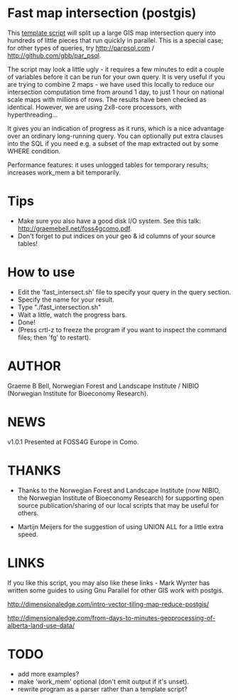 Fast map intersection (postgis)
==============================

This [template script](https://github.com/gbb/fast_map_intersection/blob/master/fast_map_intersection.sh) will split up a large GIS map intersection query into hundreds of little pieces that run quickly in 
parallel. This is a special case; for other types of queries, try http://parpsql.com  / http://github.com/gbb/par_psql.

The script may look a little ugly - it requires a few minutes to edit a couple of variables before it can be run for your own 
query. It is very useful if you are trying to combine 2 maps - we have used this locally to reduce our intersection computation 
time from around 1 day, to just 1 hour on national scale maps with millions of rows. The results have been checked as identical. 
However, we are using 2x8-core processors, with hyperthreading...

It gives you an indication of progress as it runs, which is a nice advantage over an ordinary long-running query. You can 
optionally put extra clauses into the SQL if you need e.g. a subset of the map extracted out by some WHERE condition.

Performance features: it uses unlogged tables for temporary results; increases work_mem a bit temporarily.

Tips
=====

- Make sure you also have a good disk I/O system. See this talk: http://graemebell.net/foss4gcomo.pdf.
- Don't forget to put indices on your geo & id columns of your source tables!

How to use
==========

- Edit the 'fast_intersect.sh' file to specify your query in the query section.
- Specify the name for your result.
- Type "./fast_intersection.sh" 
- Wait a little, watch the progress bars.
- Done!
- (Press crtl-z to freeze the program if you want to inspect the command files; then 'fg' to restart).

AUTHOR
====

Graeme B Bell, Norwegian Forest and Landscape Institute / NIBIO (Norwegian Institute for Bioeconomy Research).

NEWS 
====

v1.0.1 Presented at FOSS4G Europe in Como. 


THANKS
======

- Thanks to the Norwegian Forest and Landscape Institute (now NIBIO, the Norwegian Institute of Bioeconomy Research) for 
supporting open source publication/sharing of our local scripts that may be useful for others.

- Martijn Meijers for the suggestion of using UNION ALL for a little extra speed.

LINKS
=====

If you like this script, you may also like these links - Mark Wynter has written some guides to using Gnu Parallel for 
other GIS work with postgis.

http://dimensionaledge.com/intro-vector-tiling-map-reduce-postgis/

http://dimensionaledge.com/from-days-to-minutes-geoprocessing-of-alberta-land-use-data/




TODO
====

- add more examples?
- make 'work_mem' optional (don't emit output if it's unset).
- rewrite program as a parser rather than a template script?


